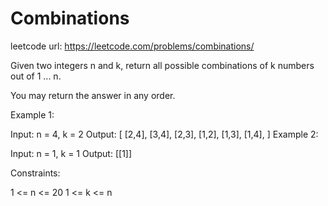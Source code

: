  # Combinations
 
 leetcode url: https://leetcode.com/problems/combinations/
 
 Given two integers n and k, return all possible combinations of k numbers out of 1 ... n.

You may return the answer in any order.

Example 1:

Input: n = 4, k = 2
Output:
[
  [2,4],
  [3,4],
  [2,3],
  [1,2],
  [1,3],
  [1,4],
]
Example 2:

Input: n = 1, k = 1
Output: [[1]]
 

Constraints:

1 <= n <= 20
1 <= k <= n